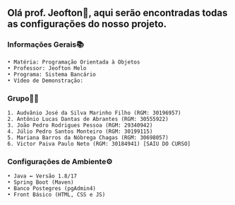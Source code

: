 
## Olá prof. Jeofton👋, aqui serão encontradas todas as configurações do nosso projeto.

### Informações Gerais📚
    • Matéria: Programação Orientada à Objetos
    • Professor: Jeofton Melo
    • Programa: Sistema Bancário
    • Vídeo de Demonstração: 


### Grupo👨‍💻
    1. Audvânio José da Silva Marinho Filho (RGM: 30196957) 
    2. Antônio Lucas Dantas de Abrantes (RGM: 30555922) 
    3. João Pedro Rodrigues Pessoa (RGM: 29340942) 
    4. Júlio Pedro Santos Monteiro (RGM: 30199115) 
    5. Mariana Barros da Nóbrega Chagas (RGM: 30698057)
    6. Victor Paiva Paulo Neto (RGM: 30184941) [SAIU DO CURSO]

### Configurações de Ambiente⚙️
    • Java ↔ Versão 1.8/17
    • Spring Boot (Maven)
    • Banco Postegres (pgAdmin4)
    • Front Básico (HTML, CSS e JS)
